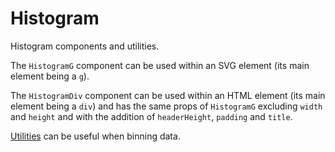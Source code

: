 # Histogram

Histogram components and utilities.

The `HistogramG` component can be used within an SVG element (its main element being a `g`).

The `HistogramDiv` component can be used within an HTML element (its main element being a `div`) and has the same props of `HistogramG` excluding `width` and `height` and with the addition of `headerHeight`, `padding` and `title`.

[Utilities](packages/components/histogram/src/utils.js) can be useful when binning data.
